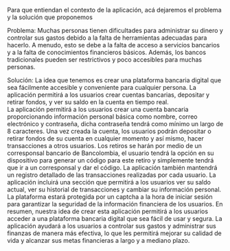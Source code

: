 Para que entiendan el contexto de la aplicación, acá dejaremos el problema y la solución que proponemos

Problema: Muchas personas tienen dificultades para administrar su dinero y controlar sus gastos debido a la falta de herramientas adecuadas para hacerlo. A menudo, esto se debe a la falta de acceso a servicios bancarios y a la falta de conocimientos financieros básicos. Además, los bancos tradicionales pueden ser restrictivos y poco accesibles para muchas personas.

Solución: La idea que tenemos es crear una plataforma bancaria digital que sea fácilmente accesible y conveniente para cualquier persona. La aplicación permitirá a los usuarios crear cuentas bancarias, depositar y retirar fondos, y ver su saldo en la cuenta en tiempo real.  
La aplicación permitirá a los usuarios crear una cuenta bancaria proporcionando información personal básica como nombre, correo electrónico y contraseña, dicha contraseña tendrá como mínimo un largo de 8 caracteres. Una vez creada la cuenta, los usuarios podrán depositar o retirar fondos de su cuenta en cualquier momento y así mismo, hacer transacciones a otros usuarios.
Los retiros se harán por medio de un corresponsal bancario de Bancolombia, el usuario tendrá la opción en su dispositivo para generar un código para este retiro y simplemente tendrá que ir a un corresponsal y dar el código.
La aplicación también mantendrá un registro detallado de las transacciones
realizadas por cada usuario.
La aplicación incluirá una sección que permitirá a los usuarios ver su saldo actual, ver su historial de transacciones y cambiar su información personal. 
La plataforma estará protegida por un captcha a la hora de iniciar sesión para garantizar la seguridad de la información financiera de los usuarios.
En resumen, nuestra idea de crear esta aplicación permitirá a los usuarios acceder a una plataforma bancaria digital que sea fácil de usar y segura. La aplicación ayudará a los usuarios a controlar sus gastos y administrar sus finanzas de manera más efectiva, lo que les permitirá mejorar su calidad de vida y alcanzar sus metas financieras a largo y a mediano plazo.
